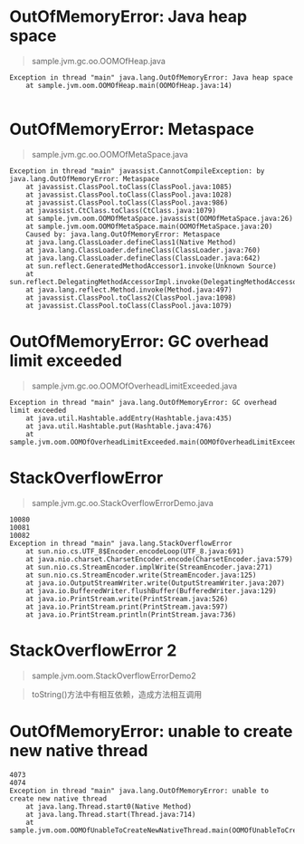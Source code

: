 # OutOfMemoryError: Java heap space
> sample.jvm.gc.oo.OOMOfHeap.java
```text
Exception in thread "main" java.lang.OutOfMemoryError: Java heap space
	at sample.jvm.oom.OOMOfHeap.main(OOMOfHeap.java:14)
	
```

# OutOfMemoryError: Metaspace
> sample.jvm.gc.oo.OOMOfMetaSpace.java
```text
Exception in thread "main" javassist.CannotCompileException: by java.lang.OutOfMemoryError: Metaspace
    at javassist.ClassPool.toClass(ClassPool.java:1085)
    at javassist.ClassPool.toClass(ClassPool.java:1028)
    at javassist.ClassPool.toClass(ClassPool.java:986)
    at javassist.CtClass.toClass(CtClass.java:1079)
    at sample.jvm.oom.OOMOfMetaSpace.javassist(OOMOfMetaSpace.java:26)
    at sample.jvm.oom.OOMOfMetaSpace.main(OOMOfMetaSpace.java:20)
    Caused by: java.lang.OutOfMemoryError: Metaspace
    at java.lang.ClassLoader.defineClass1(Native Method)
    at java.lang.ClassLoader.defineClass(ClassLoader.java:760)
    at java.lang.ClassLoader.defineClass(ClassLoader.java:642)
    at sun.reflect.GeneratedMethodAccessor1.invoke(Unknown Source)
    at sun.reflect.DelegatingMethodAccessorImpl.invoke(DelegatingMethodAccessorImpl.java:43)
    at java.lang.reflect.Method.invoke(Method.java:497)
    at javassist.ClassPool.toClass2(ClassPool.java:1098)
    at javassist.ClassPool.toClass(ClassPool.java:1079)
```

# OutOfMemoryError: GC overhead limit exceeded
> sample.jvm.gc.oo.OOMOfOverheadLimitExceeded.java
```text
Exception in thread "main" java.lang.OutOfMemoryError: GC overhead limit exceeded
	at java.util.Hashtable.addEntry(Hashtable.java:435)
	at java.util.Hashtable.put(Hashtable.java:476)
	at sample.jvm.oom.OOMOfOverheadLimitExceeded.main(OOMOfOverheadLimitExceeded.java:19)
```
# StackOverflowError
> sample.jvm.gc.oo.StackOverflowErrorDemo.java
```text
10080
10081
10082
Exception in thread "main" java.lang.StackOverflowError
	at sun.nio.cs.UTF_8$Encoder.encodeLoop(UTF_8.java:691)
	at java.nio.charset.CharsetEncoder.encode(CharsetEncoder.java:579)
	at sun.nio.cs.StreamEncoder.implWrite(StreamEncoder.java:271)
	at sun.nio.cs.StreamEncoder.write(StreamEncoder.java:125)
	at java.io.OutputStreamWriter.write(OutputStreamWriter.java:207)
	at java.io.BufferedWriter.flushBuffer(BufferedWriter.java:129)
	at java.io.PrintStream.write(PrintStream.java:526)
	at java.io.PrintStream.print(PrintStream.java:597)
	at java.io.PrintStream.println(PrintStream.java:736)
```

# StackOverflowError 2
> sample.jvm.oom.StackOverflowErrorDemo2
 
> toString()方法中有相互依赖，造成方法相互调用 


# OutOfMemoryError: unable to create new native thread
```text
4073
4074
Exception in thread "main" java.lang.OutOfMemoryError: unable to create new native thread
	at java.lang.Thread.start0(Native Method)
	at java.lang.Thread.start(Thread.java:714)
	at sample.jvm.oom.OOMOfUnableToCreateNewNativeThread.main(OOMOfUnableToCreateNewNativeThread.java:28)
```